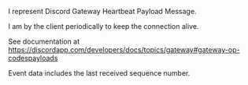 I represent Discord Gateway Heartbeat Payload Message.

I am by the client periodically to keep the connection alive.

See documentation at https://discordapp.com/developers/docs/topics/gateway#gateway-op-codespayloads

Event data includes the last received sequence number.